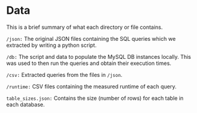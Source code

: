 # Data

This is a brief summary of what each directory or file contains.

`/json:` The original JSON files containing the SQL queries which we extracted by writing a python script.

`/db:` The script and data to populate the MySQL DB instances locally. This was used to then run the queries and obtain their execution times.

`/csv:` Extracted queries from the files in `/json`.

`/runtime:` CSV files containing the measured runtime of each query.

`table_sizes.json:` Contains the size (number of rows) for each table in each database.

